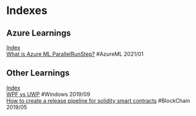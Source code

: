 # Indexes

## Azure Learnings
[Index](azure/)  
[What is Azure ML ParallelRunStep?](azure/3.1-WhatIsAzureMLParallelRunStep.md) #AzureML 2021/01   

## Other Learnings
[Index](others/)  
[WPF vs UWP](others/1-WPFvsUWP.md) #Windows 2019/09    
[How to create a release pipeline for solidity smart contracts](others/2-ReleasePipelineOfSoliditySmartContract.md) #BlockChain 2019/05  
